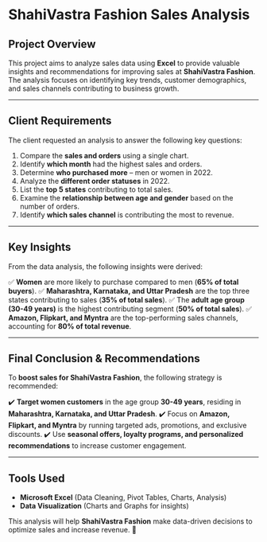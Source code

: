 # ShahiVastra Fashion Sales Analysis

## Project Overview
This project aims to analyze sales data using **Excel** to provide valuable insights and recommendations for improving sales at **ShahiVastra Fashion**. The analysis focuses on identifying key trends, customer demographics, and sales channels contributing to business growth.

---

## Client Requirements
The client requested an analysis to answer the following key questions:

1. Compare the **sales and orders** using a single chart.
2. Identify **which month** had the highest sales and orders.
3. Determine **who purchased more** – men or women in 2022.
4. Analyze the **different order statuses** in 2022.
5. List the **top 5 states** contributing to total sales.
6. Examine the **relationship between age and gender** based on the number of orders.
7. Identify **which sales channel** is contributing the most to revenue.

---

## Key Insights
From the data analysis, the following insights were derived:

✅ **Women** are more likely to purchase compared to men (**65% of total buyers**).
✅ **Maharashtra, Karnataka, and Uttar Pradesh** are the top three states contributing to sales (**35% of total sales**).
✅ The **adult age group (30-49 years)** is the highest contributing segment (**50% of total sales**).
✅ **Amazon, Flipkart, and Myntra** are the top-performing sales channels, accounting for **80% of total revenue**.

---

## Final Conclusion & Recommendations
To **boost sales for ShahiVastra Fashion**, the following strategy is recommended:

✔️ **Target women customers** in the age group **30-49 years**, residing in **Maharashtra, Karnataka, and Uttar Pradesh**.
✔️ Focus on **Amazon, Flipkart, and Myntra** by running targeted ads, promotions, and exclusive discounts.
✔️ Use **seasonal offers, loyalty programs, and personalized recommendations** to increase customer engagement.

---

## Tools Used
- **Microsoft Excel** (Data Cleaning, Pivot Tables, Charts, Analysis)
- **Data Visualization** (Charts and Graphs for insights)

This analysis will help **ShahiVastra Fashion** make data-driven decisions to optimize sales and increase revenue. 🚀